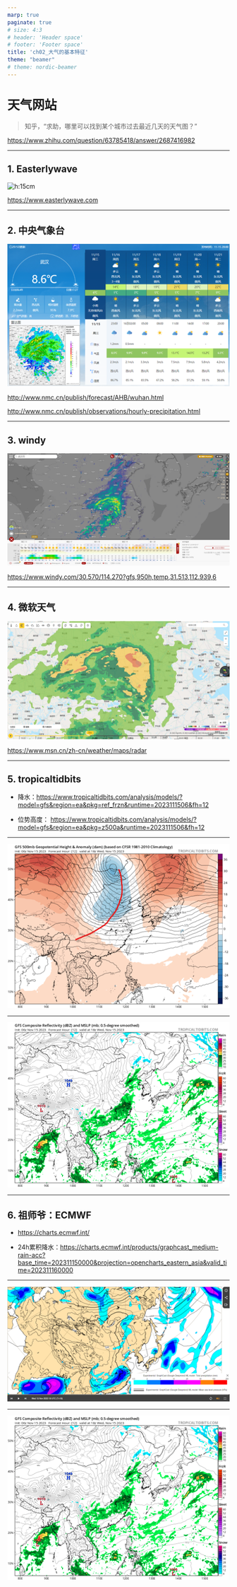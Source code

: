 ```yaml
---
marp: true
paginate: true
# size: 4:3
# header: 'Header space'
# footer: 'Footer space'
title: 'ch02_大气的基本特征'
theme: "beamer"
# theme: nordic-beamer
---
```


<h1>天气网站</h1>


> 知乎，“求助，哪里可以找到某个城市过去最近几天的天气图？”

<https://www.zhihu.com/question/63785418/answer/2687416982>

---

## 1. Easterlywave

![h:15cm](https://www.easterlywave.com/media/2023111500/30_620-114_130.png)

<https://www.easterlywave.com>

---

## 2. 中央气象台

![h:14cm](images/ch01_补充_研究方法/武汉天气.png)

<http://www.nmc.cn/publish/forecast/AHB/wuhan.html>

<http://www.nmc.cn/publish/observations/hourly-precipitation.html>

---

## 3. windy

![](images/ch01_补充_研究方法/windy.png)

<https://www.windy.com/30.570/114.270?gfs,950h,temp,31.513,112.939,6>

---

## 4. 微软天气

![](images/ch01_补充_研究方法/微软.png)

<https://www.msn.cn/zh-cn/weather/maps/radar>

---

## 5. tropicaltidbits


- 降水：<https://www.tropicaltidbits.com/analysis/models/?model=gfs&region=ea&pkg=ref_frzn&runtime=2023111506&fh=12>

- 位势高度： <https://www.tropicaltidbits.com/analysis/models/?model=gfs&region=ea&pkg=z500a&runtime=2023111506&fh=12>

---

![](images/ch01_补充_研究方法/GFS_z500_note.png)

---

![](images/ch01_补充_研究方法/GFS_prcp.png)

---

## 6. 祖师爷：ECMWF

- <https://charts.ecmwf.int/>

- 24h累积降水：<https://charts.ecmwf.int/products/graphcast_medium-rain-acc?base_time=202311150000&projection=opencharts_eastern_asia&valid_time=202311160000>

---

![](images/ch01_补充_研究方法/ECMWF_机器学习.png)

---

![](./images/ch01_补充_研究方法/GFS_prcp.png)
